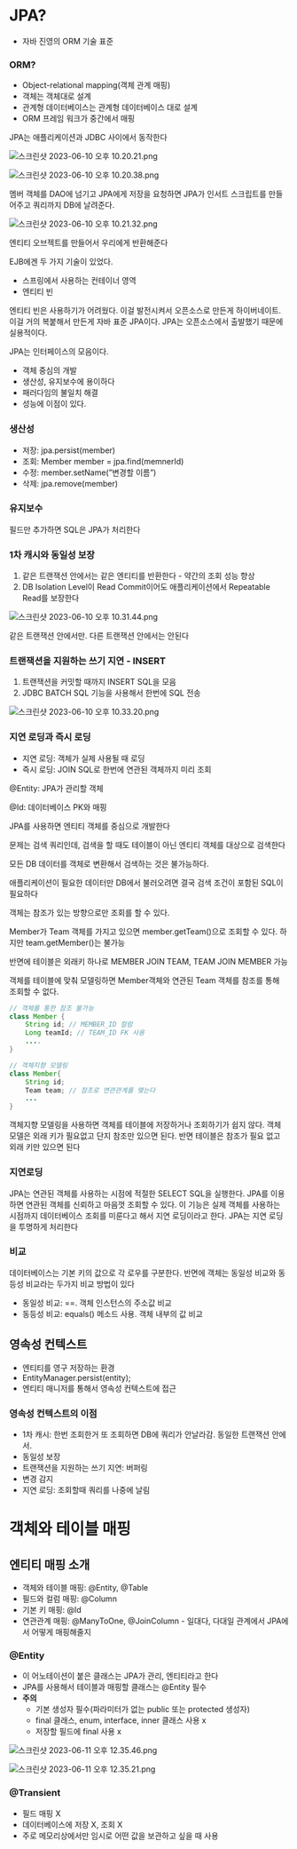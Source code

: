 # JPA?

- 자바 진영의 ORM 기술 표준

### ORM?

- Object-relational mapping(객체 관계 매핑)
- 객체는 객체대로 설계
- 관계형 데이터베이스는 관계형 데이터베이스 대로 설계
- ORM 프레임 워크가 중간에서 매핑

JPA는 애플리케이션과 JDBC 사이에서 동작한다

![스크린샷 2023-06-10 오후 10.20.21.png](https://s3-us-west-2.amazonaws.com/secure.notion-static.com/3c077ffa-2a46-4ab2-9d5d-341bd55bd04b/%E1%84%89%E1%85%B3%E1%84%8F%E1%85%B3%E1%84%85%E1%85%B5%E1%86%AB%E1%84%89%E1%85%A3%E1%86%BA_2023-06-10_%E1%84%8B%E1%85%A9%E1%84%92%E1%85%AE_10.20.21.png)

![스크린샷 2023-06-10 오후 10.20.38.png](https://s3-us-west-2.amazonaws.com/secure.notion-static.com/94d26898-408f-400d-95cc-18a411b8d34a/%E1%84%89%E1%85%B3%E1%84%8F%E1%85%B3%E1%84%85%E1%85%B5%E1%86%AB%E1%84%89%E1%85%A3%E1%86%BA_2023-06-10_%E1%84%8B%E1%85%A9%E1%84%92%E1%85%AE_10.20.38.png)

멤버 객체를 DAO에 넘기고 JPA에게 저장을 요청하면 JPA가 인서트 스크립트를 만들어주고 쿼리까지 DB에 날려준다.

![스크린샷 2023-06-10 오후 10.21.32.png](https://s3-us-west-2.amazonaws.com/secure.notion-static.com/e341d998-9bee-4b73-bf83-dec5a840b67f/%E1%84%89%E1%85%B3%E1%84%8F%E1%85%B3%E1%84%85%E1%85%B5%E1%86%AB%E1%84%89%E1%85%A3%E1%86%BA_2023-06-10_%E1%84%8B%E1%85%A9%E1%84%92%E1%85%AE_10.21.32.png)

엔티티 오브젝트를 만들어서 우리에게 반환해준다

EJB에겐 두 가지 기술이 있었다.

- 스프링에서 사용하는 컨테이너 영역
- 엔티티 빈

엔티티 빈은 사용하기가 어려웠다. 이걸 발전시켜서 오픈소스로 만든게 하이버네이트. 이걸 거의 복붙해서 만든게 자바 표준 JPA이다. JPA는 오픈소스에서 출발했기 때문에 실용적이다.

JPA는 인터페이스의 모음이다. 

- 객체 중심의 개발
- 생산성, 유지보수에 용이하다
- 패러다임의 불일치 해결
- 성능에 이점이 있다.

### 생산성

- 저장: jpa.persist(member)
- 조회: Member member = jpa.find(memnerId)
- 수정: member.setName(”변경할 이름”)
- 삭제: jpa.remove(member)

### 유지보수

필드만 추가하면 SQL은 JPA가 처리한다

### 1차 캐시와 동일성 보장

1. 같은 트랜잭션 안에서는 같은 엔티티를 반환한다 - 약간의 조회 성능 향상
2. DB Isolation Level이 Read Commit이어도 애플리케이션에서 Repeatable Read를 보장한다

![스크린샷 2023-06-10 오후 10.31.44.png](https://s3-us-west-2.amazonaws.com/secure.notion-static.com/9ab9b1fe-2db2-4c55-857d-6204b2179e76/%E1%84%89%E1%85%B3%E1%84%8F%E1%85%B3%E1%84%85%E1%85%B5%E1%86%AB%E1%84%89%E1%85%A3%E1%86%BA_2023-06-10_%E1%84%8B%E1%85%A9%E1%84%92%E1%85%AE_10.31.44.png)

같은 트랜잭션 안에서만. 다른 트랜잭션 안에서는 안된다

### 트랜잭션을 지원하는 쓰기 지연 - INSERT

1. 트랜잭션을 커밋할 때까지 INSERT SQL을 모음
2. JDBC BATCH SQL 기능을 사용해서 한번에 SQL 전송

![스크린샷 2023-06-10 오후 10.33.20.png](https://s3-us-west-2.amazonaws.com/secure.notion-static.com/786f45f6-de0c-432f-b7ee-183f875aaf38/%E1%84%89%E1%85%B3%E1%84%8F%E1%85%B3%E1%84%85%E1%85%B5%E1%86%AB%E1%84%89%E1%85%A3%E1%86%BA_2023-06-10_%E1%84%8B%E1%85%A9%E1%84%92%E1%85%AE_10.33.20.png)

### 지연 로딩과 즉시 로딩

- 지연 로딩: 객체가 실제 사용될 때 로딩
- 즉시 로딩: JOIN SQL로 한번에 연관된 객체까지 미리 조회

@Entity: JPA가 관리할 객체

@Id: 데이터베이스 PK와 매핑

JPA를 사용하면 엔티티 객체를 중심으로 개발한다

문제는 검색 쿼리인데, 검색을 할 때도 테이블이 아닌 엔티티 객체를 대상으로 검색한다

모든 DB 데이터를 객체로 변환해서 검색하는 것은 불가능하다.

애플리케이션이 필요한 데이터만 DB에서 불러오려면 결국 검색 조건이 포함된 SQL이 필요하다

객체는 참조가 있는 방향으로만 조회를 할 수 있다.

Member가 Team 객체를 가지고 있으면 member.getTeam()으로 조회할 수 있다. 하지만 team.getMember()는 불가능

반면에 테이블은 외래키 하나로 MEMBER JOIN TEAM, TEAM JOIN MEMBER 가능

객체를 테이블에 맞춰 모델링하면 Member객체와 연관된 Team 객체를 참조를 통해 조회할 수 없다.

```java
// 객체를 통한 참조 불가능
class Member {
	String id; // MEMBER_ID 컬럼
	Long teamId; // TEAM_ID FK 사용
	....
}

// 객체지향 모델링
class Member{
	String id;
	Team team; // 참조로 연관관계를 맺는다
	...
}
```

객체지향 모델링을 사용하면 객체를 테이블에 저장하거나 조회하기가 쉽지 않다. 객체 모델은 외래 키가 필요없고 단지 참조만 있으면 된다. 반면 테이블은 참조가 필요 없고 외래 키만 있으면 된다

### 지연로딩

JPA는 연관된 객체를 사용하는 시점에 적절한 SELECT SQL을 실행한다. JPA를 이용하면 연관된 객체를 신뢰하고 마음껏 조회할 수 있다. 이 기능은 실제 객체를 사용하는 시점까지 데이터베이스 조회를 미룬다고 해서 지연 로딩이라고 한다. JPA는 지연 로딩을 투명하게 처리한다

### 비교

데이터베이스는 기본 키의 값으로 각 로우를 구분한다. 반면에 객체는 동일성 비교와 동등성 비교라는 두가지 비교 방법이 있다

- 동일성 비교: ==. 객체 인스턴스의 주소값 비교
- 동등성 비교: equals() 메소드 사용. 객체 내부의 값 비교

## 영속성 컨텍스트

- 엔티티를 영구 저장하는 환경
- EntityManager.persist(entity);
- 엔티티 매니저를 통해서 영속성 컨텍스트에 접근

### 영속성 컨텍스트의 이점

- 1차 캐시: 한번 조회한거 또 조회하면 DB에 쿼리가 안날라감. 동일한 트랜잭션 안에서.
- 동일성 보장
- 트랜잭션을 지원하는 쓰기 지연: 버퍼링
- 변경 감지
- 지연 로딩: 조회할때 쿼리를 나중에 날림

# 객체와 테이블 매핑

## 엔티티 매핑 소개

- 객체와 테이블 매핑: @Entity, @Table
- 필드와 컬럼 매핑: @Column
- 기본 키 매핑: @Id
- 연관관계 매핑: @ManyToOne, @JoinColumn - 일대다, 다대일 관계에서 JPA에서 어떻게 매핑해줄지

### @Entity

- 이 어노테이션이 붙은 클래스는 JPA가 관리, 엔티티라고 한다
- JPA를 사용해서 테이블과 매핑할 클래스는 @Entity 필수
- **주의**
    - 기본 생성자 필수(파라미터가 없는 public 또는 protected 생성자)
    - final 클래스, enum, interface, inner 클래스 사용 x
    - 저장할 필드에 final 사용 x

![스크린샷 2023-06-11 오후 12.35.46.png](https://s3-us-west-2.amazonaws.com/secure.notion-static.com/77e2d497-78ff-4114-90eb-aebe1f32bb04/%E1%84%89%E1%85%B3%E1%84%8F%E1%85%B3%E1%84%85%E1%85%B5%E1%86%AB%E1%84%89%E1%85%A3%E1%86%BA_2023-06-11_%E1%84%8B%E1%85%A9%E1%84%92%E1%85%AE_12.35.46.png)

![스크린샷 2023-06-11 오후 12.35.21.png](https://s3-us-west-2.amazonaws.com/secure.notion-static.com/5c92b1dc-a4d1-44a8-bff8-ae918d355f8c/%E1%84%89%E1%85%B3%E1%84%8F%E1%85%B3%E1%84%85%E1%85%B5%E1%86%AB%E1%84%89%E1%85%A3%E1%86%BA_2023-06-11_%E1%84%8B%E1%85%A9%E1%84%92%E1%85%AE_12.35.21.png)

### @Transient

- 필드 매핑 X
- 데이터베이스에 저장 X, 조회 X
- 주로 메모리상에서만 임시로 어떤 값을 보관하고 싶을 때 사용